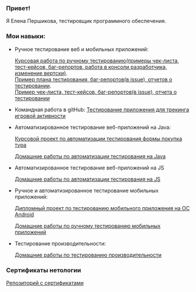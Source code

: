 ### Привет!
Я Елена Першикова, тестировщик программного обеспечения. 
### Мои навыки: 
* Ручное тестирование веб и мобильных приложений:
  
    [Курсовая работа по ручному тестированию(примеры чек-листа, тест-кейсов, баг-репортов, работа в консоли разработчика, изменение вертски)](https://docs.google.com/spreadsheets/d/1X5hNRfi8-nF1DYdGtCiyY4d9pvh2rN2f6fqXnTLQ2VY/edit#gid=0).  
    [Пример плана тестирования, баг-репортов(в issue), отчетов о тестировании](https://github.com/PershikovaEP/TravelShop/tree/main/docs).  
    [Пример чек-листа, тест-кейсов, баг-репортов(в issue), отчета о тестировании](https://github.com/PershikovaEP/DiplomQAMobileTesting/tree/development/docs)
 
 * Командная работа в gitHub: [Тестирование приложения для трекинга игровой активности](https://github.com/PershikovaEP/javaqa-team-diplom)
   
 * Автоматизированное тестирование веб-приложений на Java:
   
   [Курсовой проект по автоматизации тестирования формы покупка тура](https://github.com/PershikovaEP/TravelShop)
   
    [Домашние работы по автоматизации тестирования на Java](https://github.com/PershikovaEP/homework-automation-java)
     
  * Автоматизированное тестирование веб-приложений на JS

    [Домашние работы по автоматизации тестирования на JS](https://github.com/PershikovaEP/homework-automation-JS)    
   

  * Ручное и автоматизированное тестирование мобильных приложений:
    
    [Дипломный проект по тестированию мобильного приложения на ОС Android](https://github.com/PershikovaEP/DiplomQAMobileTesting)

    [Домашние работы по ручному тестированию мобильных приложений](https://github.com/PershikovaEP/homework-mobile/tree/main)
  
   * Тестирование производительности:
    
     [Домашние работы по тестированию производительности](https://github.com/PershikovaEP/homework-load)
   
       
### Сертификаты нетологии

  [Репозиторий с сертификатами](https://github.com/PershikovaEP/certificatesNetology)

<!--




8. Изучено тестирование производительности, в том числе создан тестовый стенд, разработаны нагрузочные тесты, проведено нагрузочное тестирования с использованием jmeter, системы мониторинга grafana (https://github.com/PershikovaEP/LoadEnvironment, https://github.com/PershikovaEP/LoadWeb, https://github.com/PershikovaEP/LoadWeb-Task3)
9. Изучено тестирование безопасности.

-->
